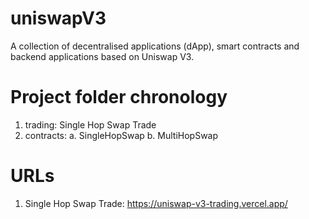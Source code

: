 # uniswapV3

A collection of decentralised applications (dApp), smart contracts and  backend applications based on Uniswap V3.

# Project folder chronology
1. trading: Single Hop Swap Trade
2. contracts:
    a. SingleHopSwap
    b. MultiHopSwap

# URLs
1. Single Hop Swap Trade: https://uniswap-v3-trading.vercel.app/
